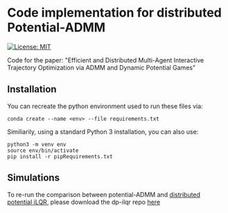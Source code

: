 # Code implementation for distributed Potential-ADMM
 [![License:
 MIT](https://img.shields.io/badge/License-MIT-yellow.svg)](https://opensource.org/licenses/MIT)
 
Code for the paper: "Efficient and Distributed Multi-Agent Interactive Trajectory
Optimization via ADMM and Dynamic Potential Games"

## Installation
You can recreate the python environment used to run these files via:
```
conda create --name <env> --file requirements.txt
```

Similiarily, using a standard Python 3 installation, you can also use:
```
python3 -m venv env
source env/bin/activate
pip install -r pipRequirements.txt
```

## Simulations
To re-run the comparison between potential-ADMM and [distributed potential iLQR](https://ieeexplore.ieee.org/document/10161176), please download the dp-ilqr repo [here](https://github.com/labicon/dp-ilqr)


